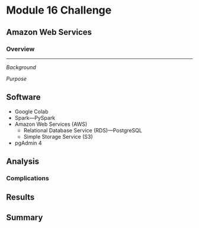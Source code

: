 # Module 16 Challenge

## Amazon Web Services 

### Overview
________________

*Background*

*Purpose*


## Software

- Google Colab
- Spark—PySpark 
- Amazon Web Services (AWS)
  - Relational Database Service (RDS)—PostgreSQL 
  - Simple Storage Service (S3)
- pgAdmin 4

## Analysis


### Complications


## Results



## Summary

